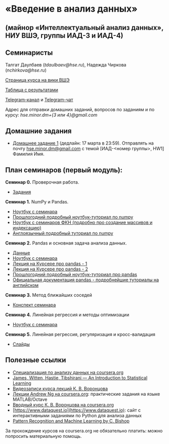 # «Введение в анализ данных»
## (майнор «Интеллектуальный анализ данных», НИУ ВШЭ, группы ИАД-3 и ИАД-4)

## Семинаристы
Талгат Даулбаев (_tdaulbaev@hse.ru_), Надежда Чиркова (_nchirkova@hse.ru_)

[Страница курса на вики ВШЭ](http://wiki.cs.hse.ru/Майнор_Интеллектуальный_анализ_данных/Введение_в_анализ_данных)

[Таблица с результатами](https://docs.google.com/spreadsheets/d/1sFKaErC0N7YteroaNS8N9JkHZUdWKc3RFv1wv5kGyzw/edit)

[Telegram-канал](https://t.me/iad34) и [Telegram-чат](https://t.me/joinchat/AAAAAAuSk3MQuJfh1q4p9Q)

Адрес для отправки домашних заданий, вопросов по заданиям и по курсу: _hse.minor.dm+{3 или 4}@gmail.com_

## Домашние задания
* [Домашнее задание 1](https://github.com/iad34/seminars/blob/master/materials/HW1.ipynb) (дедлайн: 17 марта в 23:59). 
Отправлять на почту hse.minor.dm@gmail.com с темой [ИАД-<номер группы>, HW1] Фамилия Имя.

## План семинаров (первый модуль):

__Семинар 0.__ Проверочная работа.
* [Задания](https://github.com/iad34/seminars/blob/master/materials/test0.ipynb)

__Семинар 1.__ NumPy и Pandas.
* [Ноутбук с семинара](https://github.com/iad34/seminars/blob/master/materials/sem1.ipynb)
* [Прошлогодний подробный ноутбук-туториал по numpy](https://github.com/nadiinchi/HSE_minor_DataAnalysis_seminars_iad16/blob/master/materials/Sem2_NumPy.ipynb)
* [Ноутбук с семинаров ФКН (подробно про создание массивов и индексацию)](https://github.com/nadiinchi/HSE_FCS_seminars/blob/master/materials/sem.01.ipynb)
* [Англоязычный подробный туториал по numpy](http://nbviewer.jupyter.org/github/Atlas7/scipy-tentative-numpy-tutorials/blob/master/tentative-numpy-tutorial.ipynb)

__Семинар 2.__ Pandas и основная задача анализа данных.
* [Данные](https://raw.githubusercontent.com/iad34/seminars/master/materials/data_sem1.csv)
* [Ноутбук с семинара](https://github.com/iad34/seminars/blob/master/materials/Sem2.ipynb)
* [Лекция на Курсере про pandas - 1](https://www.coursera.org/learn/mathematics-and-python/lecture/rcjAW/pandas-data-frame)
* [Лекция на Курсере про pandas - 2](https://www.coursera.org/learn/mathematics-and-python/lecture/lsXAR/pandas-indieksatsiia-i-sieliektsiia)
* [Прошлогодний подробный ноутбук-туториал про pandas](https://github.com/nadiinchi/HSE_minor_DataAnalysis_seminars_iad16/blob/master/materials/Seminar3_pandas.ipynb)
* [Официальная документация pandas - подробнейшие туториалы на английском](http://pandas.pydata.org/pandas-docs/stable/10min.html)

__Семинар 3.__ Метод ближайших соседей
* [Конспект семинара](https://github.com/iad34/seminars/blob/master/materials/sem3_0.ipynb)

__Семинар 4.__ Линейная регрессия и методы оптимизации
* [Ноутбук с семинара](https://github.com/iad34/seminars/blob/master/materials/sem3.ipynb)

__Семинар 5.__ Линейная регрессия, регуляризация и кросс-валидация
* [Слайды](https://github.com/iad34/seminars/blob/master/materials/report.pdf)

## Полезные ссылки
* [Специализация по анализу данных на coursera.org](https://ru.coursera.org/specializations/machine-learning-data-analysis)
* [James, Witten, Hastie, Tibshirani — An Introduction to Statistical Learning](http://www-bcf.usc.edu/~gareth/ISL/ISLR%20Sixth%20Printing.pdf)
* [Видеозаписи курса лекций К. В. Воронцова](https://yandexdataschool.ru/edu-process/courses/machine-learning)
* [Лекции Andrew Ng на coursera.org](https://www.coursera.org/learn/machine-learning): практические задания на языке MATLAB/Octave
* [Вводный курс К. В. Воронцова на coursera.org](https://www.coursera.org/learn/introduction-machine-learning)
* [https://www.dataquest.io](https://www.dataquest.io): сайт с интерактивными заданиями по Python для анализа данных
* [Pattern Recognition and Machine Learning by C. Bishop](http://www.rmki.kfki.hu/~banmi/elte/Bishop%20-%20Pattern%20Recognition%20and%20Machine%20Learning.pdf)

За прохождение курсов на coursera.org не обязательно платить: можно попросить материальную помощь.
